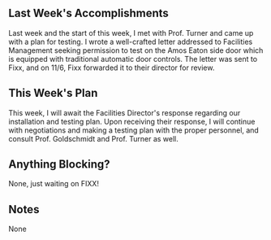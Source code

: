 ## Last Week's Accomplishments

Last week and the start of this week, I met with Prof. Turner and came up with a plan for testing. I wrote a well-crafted letter addressed to Facilities Management seeking permission to test on the Amos Eaton side door which is equipped with traditional automatic door controls. The letter was sent to Fixx, and on 11/6, Fixx forwarded it to their director for review. 

## This Week's Plan

This week, I will await the Facilities Director's response regarding our installation and testing plan. Upon receiving their response, I will continue with negotiations and making a testing plan with the proper personnel, and consult Prof. Goldschmidt and Prof. Turner as well. 

## Anything Blocking?

None, just waiting on FIXX! 

## Notes

None